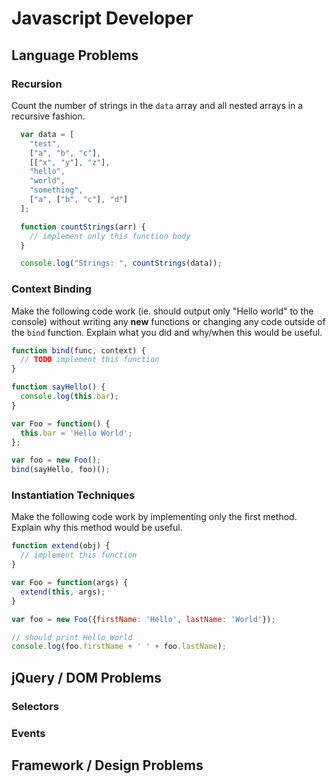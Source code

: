 
# Javascript Developer

## Language Problems

### Recursion

Count the number of strings in the `data` array and all nested arrays in
a recursive fashion.


```javascript
  var data = [
    "test",
    ["a", "b", "c"],
    [["x", "y"], "z"],
    "hello",
    "world",
    "something",
    ["a", ["b", "c"], "d"]
  ];

  function countStrings(arr) {
    // implement only this function body
  }

  console.log("Strings: ", countStrings(data));
```


### Context Binding

Make the following code work (ie. should output only "Hello world" to the
console) without writing any **new** functions or changing any code outside of the
`bind` function. Explain what you did and why/when this would be useful.


```javascript
function bind(func, context) {
  // TODO implement this function
}

function sayHello() {
  console.log(this.bar);
}

var Foo = function() {
  this.bar = 'Hello World';
};

var foo = new Foo();
bind(sayHello, foo)();
```

### Instantiation Techniques

Make the following code work by implementing only the first method. Explain why
this method would be useful.

```javascript
function extend(obj) {
  // implement this function
}

var Foo = function(args) {
  extend(this, args);
}

var foo = new Foo({firstName: 'Hello', lastName: 'World'});

// should print Hello World
console.log(foo.firstName + ' ' + foo.lastName);
```


## jQuery / DOM Problems

### Selectors

### Events

## Framework / Design Problems

